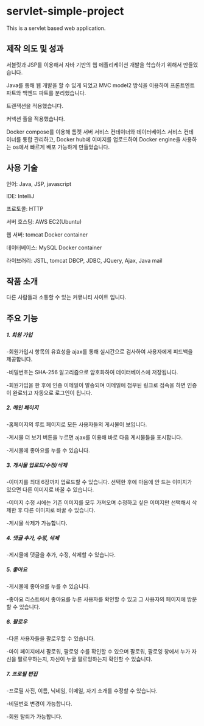 # servlet-simple-project

This is a servlet based web application. 

## 제작 의도 및 성과

서블릿과 JSP를 이용해서 자바 기반의 웹 에플리케이션 개발을 학습하기 위해서 만들었습니다.

Java를 통해 웹 개발을 할 수 있게 되었고 MVC model2 방식을 이용하여 프론트엔트 파트와 백엔드 파트를 분리했습니다. 

트랜잭션을 적용했습니다.

커넥션 풀을 적용했습니다.  

Docker compose를 이용해 톰켓 서버 서비스 컨테이너와 데이터베이스 서비스 컨테이너를 통합 관리하고, Docker hub에 이미지를 업로드하여 Docker engine을 사용하는 os에서 빠르게 배포 가능하게 만들었습니다. 


## 사용 기술

언어: Java, JSP, javascript

IDE: IntelliJ

프로토콜: HTTP

서버 호스팅: AWS EC2(Ubuntu)

웹 서버: tomcat Docker container

데이터베이스: MySQL Docker container

라이브러리: JSTL, tomcat DBCP, JDBC, JQuery, Ajax, Java mail


## 작품 소개

다른 사람들과 소통할 수 있는 커뮤니티 사이트 입니다.


## 주요 기능

##### 1. 회원 가입

-회원가입시 항목의 유효성을 ajax를 통해 실시간으로 검사하여 사용자에게 피드백을 제공합니다.

-비밀번호는 SHA-256 알고리즘으로 암호화하여 데이터베이스에 저장됩니다.

-회원가입을 한 후에 인증 이메일이 발송되며 이메일에 첨부된 링크로 접속을 하면 인증이 완료되고 자동으로 로그인이 됩니다.


##### 2. 메인 페이지

-홈페이지의 루트 페이지로 모든 사용자들의 게시물이 보입니다. 

-게시물 더 보기 버튼을 누르면 ajax를 이용해 바로 다음 게시물들을 표시합니다. 

-게시물에 좋아요를 누를 수 있습니다. 

##### 3. 게시물 업로드/수정/삭제

-이미지를 최대 6장까지 업로드할 수 있습니다. 선택한 후에 마음에 안 드는 이미지가 있으면 다른 이미지로 바꿀 수 있습니다.

-이미지 수정 시에는 기존 이미지를 모두 가져오며 수정하고 싶은 이미지만 선택해서 삭제한 후 다른 이미지로 바꿀 수 있습니다.

-게시물 삭제가 가능합니다.

##### 4. 댓글 추가, 수정, 삭제

-게시물에 댓글을 추가, 수정, 삭제할 수 있습니다.

##### 5. 좋아요

-게시물에 좋아요를 누를 수 있습니다. 

-좋아요 리스트에서 좋아요를 누른 사용자를 확인할 수 있고 그 사용자의 페이지에 방문할 수 있습니다.

##### 6. 팔로우

-다른 사용자들을 팔로우할 수 있습니다.

-마이 페이지에서 팔로워, 팔로잉 수를 확인할 수 있으며 팔로워, 팔로잉 창에서 누가 자신을 팔로우하는지, 자신이 누굴 팔로잉하는지 확인할 수 있습니다.

##### 7. 프로필 편집

-프로필 사진, 이름, 닉네임, 이메일, 자기 소개를 수정할 수 있습니다.

-비밀번호 변경이 가능합니다.

-회원 탈퇴가 가능합니다. 


